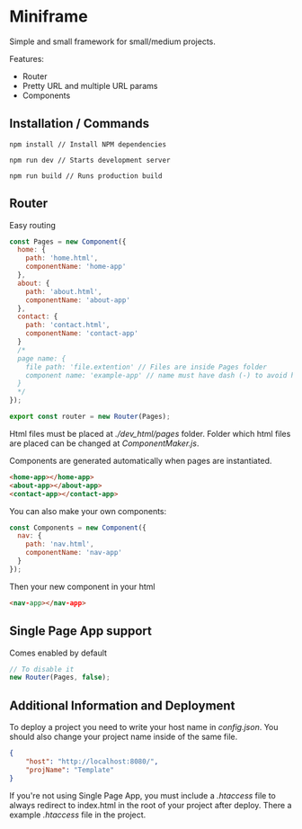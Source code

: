 # Miniframe

Simple and small framework for small/medium projects.

Features:
 * Router
 * Pretty URL and multiple URL params
 * Components


## Installation / Commands

```
npm install // Install NPM dependencies

npm run dev // Starts development server

npm run build // Runs production build
```

## Router

Easy routing

```javascript
const Pages = new Component({
  home: {
    path: 'home.html',
    componentName: 'home-app'
  },
  about: {
    path: 'about.html',
    componentName: 'about-app'
  },
  contact: {
    path: 'contact.html',
    componentName: 'contact-app'
  }
  /* 
  page name: {
    file path: 'file.extention' // Files are inside Pages folder
    component name: 'example-app' // name must have dash (-) to avoid html tags conflict 
  }
  */
});

export const router = new Router(Pages);
```

Html files must be placed at _./dev_html/pages_ folder. Folder which html files are placed can be changed at _ComponentMaker.js_.

Components are generated automatically when pages are instantiated.

```html
<home-app></home-app>
<about-app></about-app>
<contact-app></contact-app>
```

You can also make your own components:

```javascript
const Components = new Component({
  nav: {
    path: 'nav.html',
    componentName: 'nav-app'
  }
});
```

Then your new component in your html

```html
<nav-app></nav-app>
```

## Single Page App support

Comes enabled by default

```javascript
// To disable it
new Router(Pages, false);
```

## Additional Information and Deployment

To deploy a project you need to write your host name in _config.json_. You should also change your project name inside of the same file.

```json
{
    "host": "http://localhost:8080/",
    "projName": "Template"
}
```

If you're not using Single Page App, you must include a _.htaccess_ file to always redirect to index.html in the root of your project after deploy. There a example _.htaccess_ file in the project.
